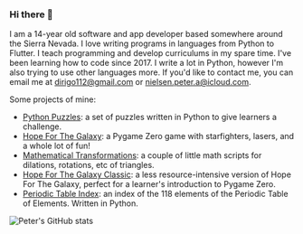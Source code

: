 ### Hi there 👋

I am a 14-year old software and app developer based somewhere around the Sierra Nevada. I love writing programs in languages from Python to Flutter. I teach programming and develop curriculums in my spare time. I've been learning how to code since 2017. I write a lot in Python, however I'm also trying to use other languages more. If you'd like to contact me, you can email me at [dirigo112@gmail.com](mailto:dirigo112@gmail.com) or [nielsen.peter.a@icloud.com](mailto:nielsen.peter.a@icloud.com).

Some projects of mine:
- [Python Puzzles](https://github.com/peternielsen112/puzzles): a set of puzzles written in Python to give learners a challenge.
- [Hope For The Galaxy](https://github.com/peternielsen112/hopeforthegalaxy): a Pygame Zero game with starfighters, lasers, and a whole lot of fun!
- [Mathematical Transformations](https://github.com/peternielsen112/mathematical-transformations): a couple of little math scripts for dilations, rotations, etc of triangles.
- [Hope For The Galaxy Classic](https://github.com/peternielsen112/hftgclassic): a less resource-intensive version of Hope For The Galaxy, perfect for a learner's introduction to Pygame Zero.
- [Periodic Table Index](https://github.com/peternielsen112/periodictableindex): an index of the 118 elements of the Periodic Table of Elements. Written in Python.

![Peter's GitHub stats](https://github-readme-stats.vercel.app/api?username=peternielsen112&show_icons=true&theme=dark)
